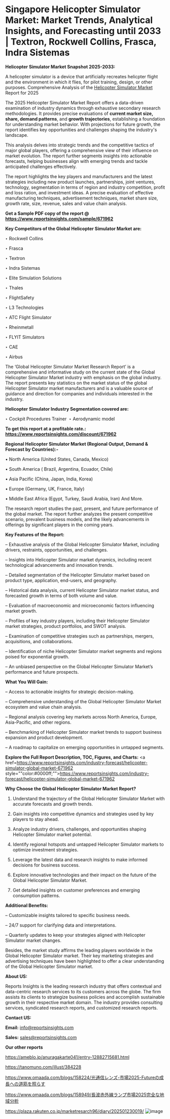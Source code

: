 # Singapore Helicopter Simulator Market: Market Trends, Analytical Insights, and Forecasting until 2033 | Textron, Rockwell Collins, Frasca, Indra Sistemas

<strong>Helicopter Simulator Market Snapshot 2025-2033:</strong>

A helicopter simulator is a device that artificially recreates helicpter flight and the environment in which it flies, for pilot training, design, or other purposes. Comprehensive Analysis of the <a href=https://www.reportsinsights.com/sample/671962>Helicopter Simulator Market</a> Report for 2025

The 2025 Helicopter Simulator Market Report offers a data-driven examination of industry dynamics through exhaustive secondary research methodologies. It provides precise evaluations of <strong>current market size, share, demand patterns</strong>, and <strong>growth trajectories</strong>, establishing a foundation for understanding market behavior. With projections for future growth, the report identifies key opportunities and challenges shaping the industry's landscape.

This analysis delves into strategic trends and the competitive tactics of major global players, offering a comprehensive view of their influence on market evolution. The report further segments insights into actionable forecasts, helping businesses align with emerging trends and tackle anticipated challenges effectively.

The report highlights the key players and manufacturers and the latest strategies including new product launches, partnerships, joint ventures, technology, segmentation in terms of region and industry competition, profit and loss ration, and investment ideas. A precise evaluation of effective manufacturing techniques, advertisement techniques, market share size, growth rate, size, revenue, sales and value chain analysis.

<strong>Get a Sample PDF copy of the report @ <a href=https://www.reportsinsights.com/sample/671962 style=color:#0000ff;>https://www.reportsinsights.com/sample/671962</a></strong>

<strong>Key Competitors of the Global Helicopter Simulator Market are:</strong>

‣ Rockwell Collins

‣ Frasca

‣ Textron

‣ Indra Sistemas

‣ Elite Simulation Solutions

‣ Thales

‣ FlightSafety

‣ L3 Technologies

‣ ATC Flight Simulator

‣ Rheinmetall

‣ FLYIT Simulators

‣ CAE

‣ Airbus

The ‘Global Helicopter Simulator Market Research Report’ is a comprehensive and informative study on the current state of the Global Helicopter Simulator Market industry with emphasis on the global industry. The report presents key statistics on the market status of the global Helicopter Simulator market manufacturers and is a valuable source of guidance and direction for companies and individuals interested in the industry.

<strong>Helicopter Simulator Industry Segmentation covered are:</strong>

‣ Cockpit Procedures Trainer 
‣ Aerodynamic model

<strong>To get this report at a profitable rate.: <a href=https://www.reportsinsights.com/discount/671962 style=color:#0000ff;>https://www.reportsinsights.com/discount/671962</a></strong>

<strong>Regional Helicopter Simulator Market (Regional Output, Demand &amp; Forecast by Countries):-</strong>

• North America (United States, Canada, Mexico)

• South America ( Brazil, Argentina, Ecuador, Chile)

• Asia Pacific (China, Japan, India, Korea)

• Europe (Germany, UK, France, Italy)

• Middle East Africa (Egypt, Turkey, Saudi Arabia, Iran) And More.

The research report studies the past, present, and future performance of the global market. The report further analyzes the present competitive scenario, prevalent business models, and the likely advancements in offerings by significant players in the coming years.

<strong>Key Features of the Report:</strong>

– Exhaustive analysis of the Global Helicopter Simulator Market, including drivers, restraints, opportunities, and challenges.

– Insights into Helicopter Simulator market dynamics, including recent technological advancements and innovation trends.

– Detailed segmentation of the Helicopter Simulator market based on product type, application, end-users, and geography.

– Historical data analysis, current Helicopter Simulator market status, and forecasted growth in terms of both volume and value.

– Evaluation of macroeconomic and microeconomic factors influencing market growth.

– Profiles of key industry players, including their Helicopter Simulator market strategies, product portfolios, and SWOT analysis.

– Examination of competitive strategies such as partnerships, mergers, acquisitions, and collaborations.

– Identification of niche Helicopter Simulator market segments and regions poised for exponential growth.

– An unbiased perspective on the Global Helicopter Simulator Market’s performance and future prospects.

<strong>What You Will Gain:</strong>

– Access to actionable insights for strategic decision-making.

– Comprehensive understanding of the Global Helicopter Simulator Market ecosystem and value chain analysis.

– Regional analysis covering key markets across North America, Europe, Asia-Pacific, and other regions.

– Benchmarking of Helicopter Simulator market trends to support business expansion and product development.

– A roadmap to capitalize on emerging opportunities in untapped segments.

<strong>Explore the Full Report Description, TOC, Figures, and Charts:</strong>
<a href=https://www.reportsinsights.com/industry-forecast/helicopter-simulator-global-market-671962 style=""color:#0000ff;"">https://www.reportsinsights.com/industry-forecast/helicopter-simulator-global-market-671962</a>

<strong>Why Choose the Global Helicopter Simulator Market Report?</strong>

1. Understand the trajectory of the Global Helicopter Simulator Market with accurate forecasts and growth trends.

2. Gain insights into competitive dynamics and strategies used by key players to stay ahead.

3. Analyze industry drivers, challenges, and opportunities shaping Helicopter Simulator market potential.

4. Identify regional hotspots and untapped Helicopter Simulator markets to optimize investment strategies.

5. Leverage the latest data and research insights to make informed decisions for business success.

6. Explore innovative technologies and their impact on the future of the Global Helicopter Simulator Market.

7. Get detailed insights on customer preferences and emerging consumption patterns.

<strong>Additional Benefits:</strong>

– Customizable insights tailored to specific business needs.

– 24/7 support for clarifying data and interpretations.

– Quarterly updates to keep your strategies aligned with Helicopter Simulator market changes.

Besides, the market study affirms the leading players worldwide in the Global Helicopter Simulator market. Their key marketing strategies and advertising techniques have been highlighted to offer a clear understanding of the Global Helicopter Simulator market.

<strong><strong>About US</strong>:</strong>

Reports Insights is the leading research industry that offers contextual and data-centric research services to its customers across the globe. The firm assists its clients to strategize business policies and accomplish sustainable growth in their respective market domain. The industry provides consulting services, syndicated research reports, and customized research reports.

<strong>Contact US:</strong>

<p class=><b>Email:</b> <a href=mailto:info@reportsinsights.com>info@reportsinsights.com</a></p>
<p class=><b>Sales:</b> <a href=mailto:sales@reportsinsights.com>sales@reportsinsights.com</a></p>

<strong>Our other reports</strong>

<a href=https://ameblo.jp/anuragakarte041/entry-12882715681.html>https://ameblo.jp/anuragakarte041/entry-12882715681.html</a>

<a href=https://tanomuno.com/illust/384228>https://tanomuno.com/illust/384228</a>

<a href=https://www.omaada.com/blogs/158224/光通信レンズ-市場2025-Futureの成長への道筋を照らす>https://www.omaada.com/blogs/158224/光通信レンズ-市場2025-Futureの成長への道筋を照らす</a>

<a href=https://www.omaada.com/blogs/158949/長波赤外線ランプ市場2025完全な地域分析>https://www.omaada.com/blogs/158949/長波赤外線ランプ市場2025完全な地域分析</a>

<a href=https://plaza.rakuten.co.jp/marketresarch96/diary/202501230019/>https://plaza.rakuten.co.jp/marketresarch96/diary/202501230019/</a>
![image](https://github.com/user-attachments/assets/881d2b75-9acc-4b78-9219-67372f552f43)
